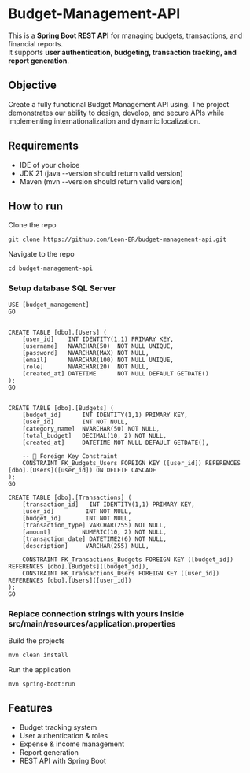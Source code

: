 # Budget-Management-API

This is a **Spring Boot REST API** for managing budgets, transactions, and financial reports.  
It supports **user authentication, budgeting, transaction tracking, and report generation**.

## Objective

Create a fully functional Budget Management API using. The project demonstrates our ability to design,
develop, and secure APIs while implementing internationalization and dynamic localization.

## Requirements

* IDE of your choice
* JDK 21 (java --version should return valid version)
* Maven  (mvn --version should return valid version)

## How to run

Clone the repo
```
git clone https://github.com/Leon-ER/budget-management-api.git
```
Navigate to the repo 

```
cd budget-management-api
```

### Setup database SQL Server

```
USE [budget_management]
GO


CREATE TABLE [dbo].[Users] (
    [user_id]    INT IDENTITY(1,1) PRIMARY KEY,
    [username]   NVARCHAR(50)  NOT NULL UNIQUE,
    [password]   NVARCHAR(MAX) NOT NULL,
    [email]      NVARCHAR(100) NOT NULL UNIQUE,
    [role]       NVARCHAR(20)  NOT NULL,
    [created_at] DATETIME      NOT NULL DEFAULT GETDATE()
);
GO


CREATE TABLE [dbo].[Budgets] (
    [budget_id]      INT IDENTITY(1,1) PRIMARY KEY,
    [user_id]        INT NOT NULL,
    [category_name]  NVARCHAR(50) NOT NULL,
    [total_budget]   DECIMAL(10, 2) NOT NULL,
    [created_at]     DATETIME NOT NULL DEFAULT GETDATE(),

    -- 🔗 Foreign Key Constraint
    CONSTRAINT FK_Budgets_Users FOREIGN KEY ([user_id]) REFERENCES [dbo].[Users]([user_id]) ON DELETE CASCADE
);
GO

CREATE TABLE [dbo].[Transactions] (
    [transaction_id]   INT IDENTITY(1,1) PRIMARY KEY,
    [user_id]         INT NOT NULL,
    [budget_id]       INT NOT NULL,
    [transaction_type] VARCHAR(255) NOT NULL,
    [amount]         NUMERIC(10, 2) NOT NULL,
    [transaction_date] DATETIME2(6) NOT NULL,
    [description]     VARCHAR(255) NULL,

    CONSTRAINT FK_Transactions_Budgets FOREIGN KEY ([budget_id]) REFERENCES [dbo].[Budgets]([budget_id]),
    CONSTRAINT FK_Transactions_Users FOREIGN KEY ([user_id]) REFERENCES [dbo].[Users]([user_id])
);
GO
```
### Replace connection strings with yours inside src/main/resources/application.properties

Build the projects
```
mvn clean install
```
Run the application
```
mvn spring-boot:run
```

## Features
- Budget tracking system 
- User authentication & roles 
- Expense & income management 
- Report generation 
- REST API with Spring Boot
